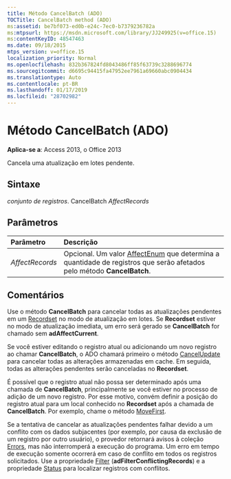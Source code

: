 ```yaml
---
title: Método CancelBatch (ADO)
TOCTitle: CancelBatch method (ADO)
ms:assetid: be7bf073-ed0b-e24c-7ec0-b7379236782a
ms:mtpsurl: https://msdn.microsoft.com/library/JJ249925(v=office.15)
ms:contentKeyID: 48547463
ms.date: 09/18/2015
mtps_version: v=office.15
localization_priority: Normal
ms.openlocfilehash: 832b367824fd8043486ff85f63739c3288696774
ms.sourcegitcommit: d6695c94415fa47952ee7961a69660abc0904434
ms.translationtype: Auto
ms.contentlocale: pt-BR
ms.lasthandoff: 01/17/2019
ms.locfileid: "28702982"
---
```

# <a name="cancelbatch-method-ado"></a>Método CancelBatch (ADO)

**Aplica-se a**: Access 2013, o Office 2013

Cancela uma atualização em lotes pendente.

## <a name="syntax"></a>Sintaxe

*conjunto de registros*. CancelBatch *AffectRecords*

## <a name="parameters"></a>Parâmetros

|Parâmetro|Descrição|
|:--------|:----------|
|*AffectRecords* |Opcional. Um valor [AffectEnum](affectenum.md) que determina a quantidade de registros que serão afetados pelo método **CancelBatch**. |

## <a name="remarks"></a>Comentários

Use o método **CancelBatch** para cancelar todas as atualizações pendentes em um [Recordset](recordset-object-ado.md) no modo de atualização em lotes. Se **Recordset** estiver no modo de atualização imediata, um erro será gerado se **CancelBatch** for chamado sem **adAffectCurrent**.

Se você estiver editando o registro atual ou adicionando um novo registro ao chamar **CancelBatch**, o ADO chamará primeiro o método [CancelUpdate](cancelupdate-method-ado.md) para cancelar todas as alterações armazenadas em cache. Em seguida, todas as alterações pendentes serão canceladas no **Recordset**.

É possível que o registro atual não possa ser determinado após uma chamada de **CancelBatch**, principalmente se você estiver no processo de adição de um novo registro. Por esse motivo, convém definir a posição do registro atual para um local conhecido no **Recordset** após a chamada de **CancelBatch**. Por exemplo, chame o método [MoveFirst](movefirst-movelast-movenext-and-moveprevious-methods-ado.md).

Se a tentativa de cancelar as atualizações pendentes falhar devido a um conflito com os dados subjacentes (por exemplo, por causa da exclusão de um registro por outro usuário), o provedor retornará avisos à coleção [Errors](errors-collection-ado.md), mas não interromperá a execução do programa. Um erro em tempo de execução somente ocorrerá em caso de conflito em todos os registros solicitados. Use a propriedade [Filter](filter-property-ado.md) (**adFilterConflictingRecords**) e a propriedade [Status](status-property-ado-recordset.md) para localizar registros com conflitos.

